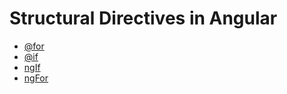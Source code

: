 # Structural Directives in Angular

- [@for](./for.md)
- [@if](./if.md)
- [ngIf](./ngIf.md)
- [ngFor](./ngFor.md)
